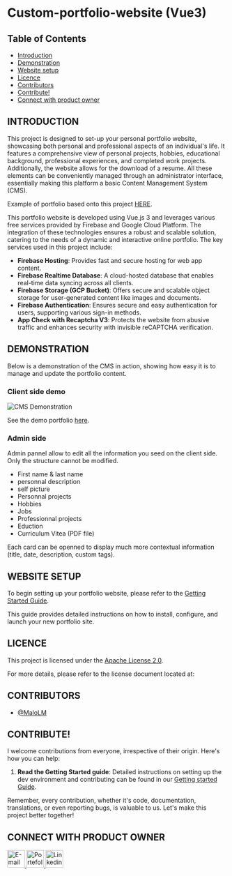 # Custom-portfolio-website (Vue3)

## Table of Contents
- [Introduction](#introduction)
- [Demonstration](#demonstration)
- [Website setup](#website-setup)
- [Licence](#licence)
- [Contributors](#contributors)
- [Contribute!](#contribute)
- [Connect with product owner](#connect-with-product-owner)

## INTRODUCTION

This project is designed to set-up your personal portfolio website, showcasing both personal and professional aspects of an individual's life. It features a comprehensive view of personal projects, hobbies, educational background, professional experiences, and completed work projects. Additionally, the website allows for the download of a resume. All these elements can be conveniently managed through an administrator interface, essentially making this platform a basic Content Management System (CMS).

Example of portfolio based onto this project [HERE](https://portfolio.dopee.io).

This portfolio website is developed using Vue.js 3 and leverages various free services provided by Firebase and Google Cloud Platform. The integration of these technologies ensures a robust and scalable solution, catering to the needs of a dynamic and interactive online portfolio. The key services used in this project include:

- **Firebase Hosting**: Provides fast and secure hosting for web app content.
- **Firebase Realtime Database**: A cloud-hosted database that enables real-time data syncing across all clients.
- **Firebase Storage (GCP Bucket)**: Offers secure and scalable object storage for user-generated content like images and documents.
- **Firebase Authentication**: Ensures secure and easy authentication for users, supporting various sign-in methods.
- **App Check with Recaptcha V3**: Protects the website from abusive traffic and enhances security with invisible reCAPTCHA verification.

## DEMONSTRATION

Below is a demonstration of the CMS in action, showing how easy it is to manage and update the portfolio content.

### Client side demo

![CMS Demonstration](./docs/client_demo.gif)

See the demo portfolio [here](https://portfolio.dopee.io).

### Admin side

Admin pannel allow to edit all the information you seed on the client side. Only the structure cannot be modified.
- First name & last name
- personnal description
- self picture
- Personnal projects
- Hobbies
- Jobs
- Professionnal projects
- Eduction
- Curriculum Vitea (PDF file)

Each card can be openned to display much more contextual information (title, date, description, custom tags).

## WEBSITE SETUP

To begin setting up your portfolio website, please refer to the [Getting Started Guide](./docs/GETTING_STARTED.md).

This guide provides detailed instructions on how to install, configure, and launch your new portfolio site.

## LICENCE

This project is licensed under the [Apache License 2.0](./docs/LICENCE). 

For more details, please refer to the license document located at:

## CONTRIBUTORS

- [@MaloLM](https://github.com/MaloLM/)

<!-- <a href = "https://github.com/MaloLM/custom-portfolio-website/contributors">
   <img src = "https://contrib.rocks/image?repo=MaloLM/custom-portfolio-website/"/>
</a> -->

## CONTRIBUTE!

I welcome contributions from everyone, irrespective of their origin. Here's how you can help:

1. **Read the Getting Started guide**: Detailed instructions on setting up the dev environment and contributing can be found in our [Getting started Guide](./docs/GETTING_STARTED.md).

Remember, every contribution, whether it's code, documentation, translations, or even reporting bugs, is valuable to us. Let's make this project better together!

## CONNECT WITH PRODUCT OWNER

<div> 
   <a href="https://portfolio.dopee.io/#/contact" target="_blank">
      <img src="https://img.shields.io/badge/Email-D14836?style=for-the-badge&logo=maildotru&logoColor=white" alt="E-mail" height=40>
   </a>
   
   <a href="https://portfolio.dopee.io" target="_blank">
      <img src="https://img.shields.io/badge/Portefolio-green?style=for-the-badge&logo=vuedotjs&logoColor=white" alt="Portefolio" height=40>
   </a>
   
   <a href="https://www.linkedin.com/in/malo-le-mestre/" target="_blank">
      <img src="https://img.shields.io/badge/LinkedIn-0077B5?style=for-the-badge&logo=linkedin&logoColor=white" alt="Linkedin" height=40>
   </a>
</div>